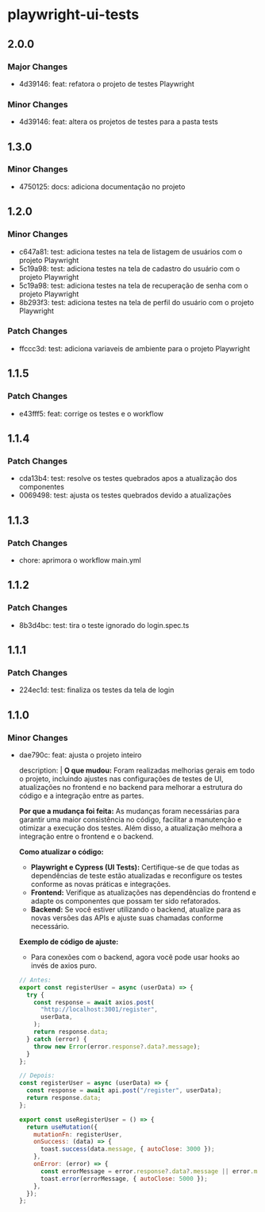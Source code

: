 # playwright-ui-tests

## 2.0.0

### Major Changes

- 4d39146: feat: refatora o projeto de testes Playwright

### Minor Changes

- 4d39146: feat: altera os projetos de testes para a pasta tests

## 1.3.0

### Minor Changes

- 4750125: docs: adiciona documentação no projeto

## 1.2.0

### Minor Changes

- c647a81: test: adiciona testes na tela de listagem de usuários com o projeto Playwright
- 5c19a98: test: adiciona testes na tela de cadastro do usuário com o projeto Playwright
- 5c19a98: test: adiciona testes na tela de recuperação de senha com o projeto Playwright
- 8b293f3: test: adiciona testes na tela de perfil do usuário com o projeto Playwright

### Patch Changes

- ffccc3d: test: adiciona variaveis de ambiente para o projeto Playwright

## 1.1.5

### Patch Changes

- e43fff5: feat: corrige os testes e o workflow

## 1.1.4

### Patch Changes

- cda13b4: test: resolve os testes quebrados apos a atualização dos componentes
- 0069498: test: ajusta os testes quebrados devido a atualizações

## 1.1.3

### Patch Changes

- chore: aprimora o workflow main.yml

## 1.1.2

### Patch Changes

- 8b3d4bc: test: tira o teste ignorado do login.spec.ts

## 1.1.1

### Patch Changes

- 224ec1d: test: finaliza os testes da tela de login

## 1.1.0

### Minor Changes

- dae790c: feat: ajusta o projeto inteiro

  description: |
  **O que mudou:**
  Foram realizadas melhorias gerais em todo o projeto, incluindo ajustes nas configurações de testes de UI, atualizações no frontend e no backend para melhorar a estrutura do código e a integração entre as partes.

  **Por que a mudança foi feita:**
  As mudanças foram necessárias para garantir uma maior consistência no código, facilitar a manutenção e otimizar a execução dos testes. Além disso, a atualização melhora a integração entre o frontend e o backend.

  **Como atualizar o código:**

  - **Playwright e Cypress (UI Tests):** Certifique-se de que todas as dependências de teste estão atualizadas e reconfigure os testes conforme as novas práticas e integrações.
  - **Frontend:** Verifique as atualizações nas dependências do frontend e adapte os componentes que possam ter sido refatorados.
  - **Backend:** Se você estiver utilizando o backend, atualize para as novas versões das APIs e ajuste suas chamadas conforme necessário.

  **Exemplo de código de ajuste:**

  - Para conexões com o backend, agora você pode usar hooks ao invés de axios puro.

  ```js
  // Antes:
  export const registerUser = async (userData) => {
    try {
      const response = await axios.post(
        "http://localhost:3001/register",
        userData,
      );
      return response.data;
    } catch (error) {
      throw new Error(error.response?.data?.message);
    }
  };

  // Depois:
  const registerUser = async (userData) => {
    const response = await api.post("/register", userData);
    return response.data;
  };

  export const useRegisterUser = () => {
    return useMutation({
      mutationFn: registerUser,
      onSuccess: (data) => {
        toast.success(data.message, { autoClose: 3000 });
      },
      onError: (error) => {
        const errorMessage = error.response?.data?.message || error.message;
        toast.error(errorMessage, { autoClose: 5000 });
      },
    });
  };
  ```
